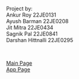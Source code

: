 Project by:  
Ankur Roy 22JE0131  
Ayush Barman 22JE0208  
Jit Mitra 22JE0434  
Sagnik Pal 22JE0841  
Darshan Hittnalli 22JE0295

<br />

[Main Page](https://sphinx-landing.vercel.app/)
<br />
[App Page](https://sphinx-xi.vercel.app/)
